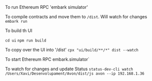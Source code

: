 To run Ethereum RPC
'embark simulator'

To compile contracts and move them to `/dist`. Will watch for changes
`embark run`

To build th UI

`cd ui`
`npm run build`

To copy over the UI into '/dist'
`cpx "ui/build/**/*" dist --watch`

To start Ethereum RPC
embark.simulator`

To watch for changes and update Status
`status-dev-cli watch /Users/Xavi/Desenvolupament/Avon/dist/js avon --ip 192.168.1.36`